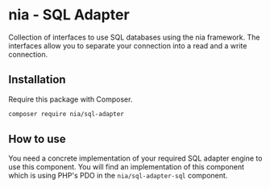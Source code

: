 # nia - SQL Adapter

Collection of interfaces to use SQL databases using the nia framework. The interfaces allow you to separate your connection into a read and a write connection.

## Installation

Require this package with Composer.

```bash
composer require nia/sql-adapter
```

## How to use
You need a concrete implementation of your required SQL adapter engine to use this component. You will find an implementation of this component which is using PHP's PDO in the `nia/sql-adapter-sql` component.

